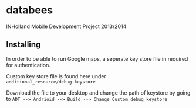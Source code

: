 databees
========

INHolland Mobile Development Project 2013/2014

Installing
----------

In order to be able to run Google maps, a seperate key store file in required for authentication.

Custom key store file is found here under `additional_resource/debug.keystore`

Download the file to your desktop and change the path of keystore by going to 
`ADT --> Andrioid --> Build --> Change Custom debug keystore`
